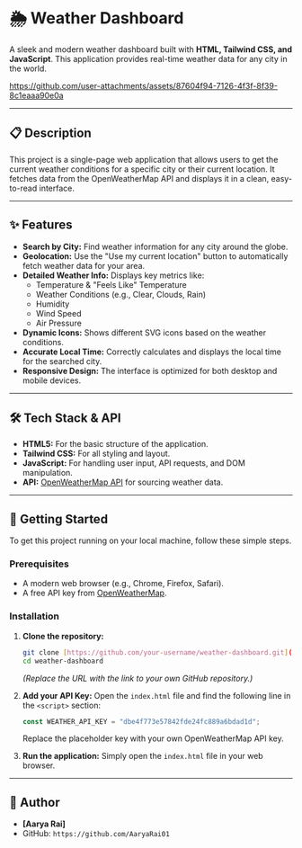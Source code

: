 # 🌦️ Weather Dashboard

A sleek and modern weather dashboard built with **HTML, Tailwind CSS, and JavaScript**. This application provides real-time weather data for any city in the world.


https://github.com/user-attachments/assets/87604f94-7126-4f3f-8f39-8c1eaaa90e0a


---

## 📋 Description

This project is a single-page web application that allows users to get the current weather conditions for a specific city or their current location. It fetches data from the OpenWeatherMap API and displays it in a clean, easy-to-read interface.

---

## ✨ Features

* **Search by City:** Find weather information for any city around the globe.
* **Geolocation:** Use the "Use my current location" button to automatically fetch weather data for your area.
* **Detailed Weather Info:** Displays key metrics like:
    * Temperature & "Feels Like" Temperature
    * Weather Conditions (e.g., Clear, Clouds, Rain)
    * Humidity
    * Wind Speed
    * Air Pressure
* **Dynamic Icons:** Shows different SVG icons based on the weather conditions.
* **Accurate Local Time:** Correctly calculates and displays the local time for the searched city.
* **Responsive Design:** The interface is optimized for both desktop and mobile devices.

---

## 🛠️ Tech Stack & API

* **HTML5:** For the basic structure of the application.
* **Tailwind CSS:** For all styling and layout.
* **JavaScript:** For handling user input, API requests, and DOM manipulation.
* **API:** [OpenWeatherMap API](https://openweathermap.org/api) for sourcing weather data.

---

## 🚀 Getting Started

To get this project running on your local machine, follow these simple steps.

### Prerequisites

* A modern web browser (e.g., Chrome, Firefox, Safari).
* A free API key from [OpenWeatherMap](https://openweathermap.org/appid).

### Installation

1.  **Clone the repository:**
    ```bash
    git clone [https://github.com/your-username/weather-dashboard.git](https://github.com/your-username/weather-dashboard.git)
    cd weather-dashboard
    ```
    *(Replace the URL with the link to your own GitHub repository.)*

2.  **Add your API Key:**
    Open the `index.html` file and find the following line in the `<script>` section:
    ```javascript
    const WEATHER_API_KEY = "dbe4f773e57842fde24fc889a6bdad1d"; 
    ```
    Replace the placeholder key with your own OpenWeatherMap API key.

3.  **Run the application:**
    Simply open the `index.html` file in your web browser.

---

## 👤 Author

* **[Aarya Rai]**
* GitHub: `https://github.com/AaryaRai01`

